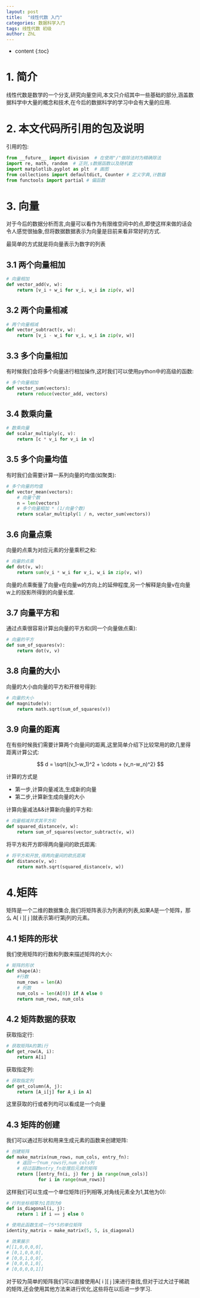 ```yaml
---
layout: post
title:  "线性代数 入门"
categories: 数据科学入门
tags: 线性代数 初级
author: ZhL
---
```


* content
{:toc}

# 1. 简介


线性代数是数学的一个分支,研究向量空间,本文只介绍其中一些基础的部分,涵盖数据科学中大量的概念和技术,在今后的数据科学的学习中会有大量的应用.




# 2. 本文代码所引用的包及说明


引用的包:

```python
from __future__ import division  # 在使用"/"做除法时为精确除法
import re, math, random  # 正则,s数据函数以及随机数
import matplotlib.pyplot as plt  # 画图
from collections import defaultdict, Counter # 定义字典,计数器
from functools import partial # 偏函数
```


# 3. 向量

对于今后的数据分析而言,向量可以看作为有限维空间中的点,即使这样来做的话会令人感觉很抽象,但将数据数据表示为向量是目前来看非常好的方式.

最简单的方式就是将向量表示为数字的列表

## 3.1 两个向量相加
```python
# 向量相加
def vector_add(v, w):
    return [v_i + w_i for v_i, w_i in zip(v, w)]
```

## 3.2 两个向量相减
```python
# 两个向量相减
def vector_subtract(v, w):
    return [v_i - w_i for v_i, w_i in zip(v, w)]
```

## 3.3 多个向量相加

有时候我们会将多个向量进行相加操作,这时我们可以使用python中的高级的函数:
```python
# 多个向量相加
def vector_sum(vectors):
    return reduce(vector_add, vectors)
```

## 3.4 数乘向量

```python
# 数乘向量
def scalar_multiply(c, v):
    return [c * v_i for v_i in v]
```


## 3.5 多个向量均值

有时我们会需要计算一系列向量的均值(如聚类):

```python
# 多个向量的均值
def vector_mean(vectors):
    # 向量个数
    n = len(vectors)
    # 多个向量相加 * (1/向量个数)
    return scalar_multiply(1 / n, vector_sum(vectors))
```


## 3.6 向量点乘

向量的点乘为对应元素的分量乘积之和:

```python
# 向量的点乘
def dot(v, w):
    return sum(v_i * w_i for v_i, w_i in zip(v, w))
```

向量的点乘衡量了向量v在向量w的方向上的延伸程度,另一个解释是向量v在向量w上的投影所得到的向量长度.

## 3.7 向量平方和

通过点乘很容易计算出向量的平方和(同一个向量做点乘):

```python
# 向量的平方
def sum_of_squares(v):
    return dot(v, v)
```

## 3.8 向量的大小

向量的大小由向量的平方和开根号得到:

```python
# 向量的大小
def magnitude(v):
    return math.sqrt(sum_of_squares(v))
```


## 3.9 向量的距离

在有些时候我们需要计算两个向量间的距离,这里简单介绍下比较常用的欧几里得距离计算公式:

$$
d = \sqrt{(v_1-w_1)^2 + \cdots + (v_n-w_n)^2}
$$

 计算的方式是
 - 第一步,计算向量减法,生成新的向量
 - 第二步,计算新生成向量的大小

计算向量减法&&计算新向量的平方和:

```python
# 向量相减并求其平方和
def squared_distance(v, w):
    return sum_of_squares(vector_subtract(v, w))
```

 将平方和开方即得两向量间的欧氏距离:

 ```python
 # 将平方和开放,得两向量间的欧氏距离
 def distance(v, w):
     return math.sqrt(squared_distance(v, w))
 ```


# 4.矩阵

矩阵是一个二维的数据集合,我们将矩阵表示为列表的列表,如果A是一个矩阵，那么 A[ i ][ j ]就表示第i行第j列的元素。


## 4.1 矩阵的形状

我们使用矩阵的行数和列数来描述矩阵的大小:

```python
# 矩阵的形状
def shape(A):
    #行数
    num_rows = len(A)
    # 列数
    num_cols = len(A[0]) if A else 0
    return num_rows, num_cols
```

## 4.2 矩阵数据的获取

获取指定行:

```python
# 获取矩阵A的第i行
def get_row(A, i):
    return A[i]
```

获取指定列:

```python
# 获取指定列
def get_column(A, j):
    return [A_i[j] for A_i in A]
```

这里获取的行或者列均可以看成是一个向量

## 4.3 矩阵的创建

我们可以通过形状和用来生成元素的函数来创建矩阵:

```python
# 创建矩阵
def make_matrix(num_rows, num_cols, entry_fn):
    # 返回一个num_rows行,num_cols列
    # 经过函数entry_fn处理后元素的矩阵
    return [[entry_fn(i, j) for j in range(num_cols)]
            for i in range(num_rows)]
```

这样我们可以生成一个单位矩阵(行列相等,对角线元素全为1,其他为0):

```python
# 行列坐标相等为1否则为0
def is_diagonal(i, j):
    return 1 if i == j else 0

# 使用此函数生成一个5*5的单位矩阵
identity_matrix = make_matrix(5, 5, is_diagonal)

# 效果展示
#[[1,0,0,0,0],
# [0,1,0,0,0],
# [0,0,1,0,0],
# [0,0,0,1,0],
# [0,0,0,0,1]]
```

对于较为简单的矩阵我们可以直接使用A[ i ][ j ]来进行查找,但对于过大过于稀疏的矩阵,还会使用其他方法来进行优化,这些将在以后进一步学习.






<script type="text/javascript" async src="https://cdn.mathjax.org/mathjax/latest/MathJax.js?config=TeX-MML-AM_CHTML">
</script>
